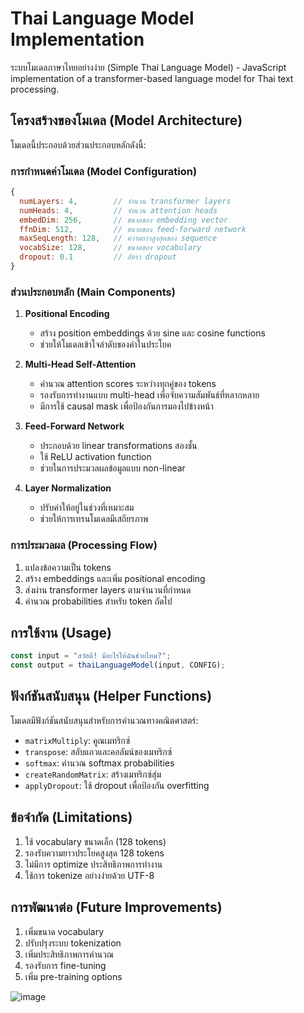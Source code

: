 # Thai Language Model Implementation

ระบบโมเดลภาษาไทยอย่างง่าย (Simple Thai Language Model) - JavaScript implementation of a transformer-based language model for Thai text processing.

## โครงสร้างของโมเดล (Model Architecture)

โมเดลนี้ประกอบด้วยส่วนประกอบหลักดังนี้:

### การกำหนดค่าโมเดล (Model Configuration)
```javascript
{
  numLayers: 4,        // จำนวน transformer layers
  numHeads: 4,         // จำนวน attention heads
  embedDim: 256,       // ขนาดของ embedding vector
  ffnDim: 512,         // ขนาดของ feed-forward network
  maxSeqLength: 128,   // ความยาวสูงสุดของ sequence
  vocabSize: 128,      // ขนาดของ vocabulary
  dropout: 0.1         // อัตรา dropout
}
```

### ส่วนประกอบหลัก (Main Components)

1. **Positional Encoding**
   - สร้าง position embeddings ด้วย sine และ cosine functions
   - ช่วยให้โมเดลเข้าใจลำดับของคำในประโยค

2. **Multi-Head Self-Attention**
   - คำนวณ attention scores ระหว่างทุกคู่ของ tokens
   - รองรับการทำงานแบบ multi-head เพื่อจับความสัมพันธ์ที่หลากหลาย
   - มีการใช้ causal mask เพื่อป้องกันการมองไปข้างหน้า

3. **Feed-Forward Network**
   - ประกอบด้วย linear transformations สองชั้น
   - ใช้ ReLU activation function
   - ช่วยในการประมวลผลข้อมูลแบบ non-linear

4. **Layer Normalization**
   - ปรับค่าให้อยู่ในช่วงที่เหมาะสม
   - ช่วยให้การเทรนโมเดลมีเสถียรภาพ

### การประมวลผล (Processing Flow)

1. แปลงข้อความเป็น tokens
2. สร้าง embeddings และเพิ่ม positional encoding
3. ส่งผ่าน transformer layers ตามจำนวนที่กำหนด
4. คำนวณ probabilities สำหรับ token ถัดไป

## การใช้งาน (Usage)

```javascript
const input = "สวัสดี! มีอะไรให้ฉันช่วยไหม?";
const output = thaiLanguageModel(input, CONFIG);
```

## ฟังก์ชันสนับสนุน (Helper Functions)

โมเดลมีฟังก์ชันสนับสนุนสำหรับการคำนวณทางคณิตศาสตร์:
- `matrixMultiply`: คูณเมทริกซ์
- `transpose`: สลับแถวและคอลัมน์ของเมทริกซ์
- `softmax`: คำนวณ softmax probabilities
- `createRandomMatrix`: สร้างเมทริกซ์สุ่ม
- `applyDropout`: ใช้ dropout เพื่อป้องกัน overfitting

## ข้อจำกัด (Limitations)

1. ใช้ vocabulary ขนาดเล็ก (128 tokens)
2. รองรับความยาวประโยคสูงสุด 128 tokens
3. ไม่มีการ optimize ประสิทธิภาพการทำงาน
4. ใช้การ tokenize อย่างง่ายด้วย UTF-8

## การพัฒนาต่อ (Future Improvements)

1. เพิ่มขนาด vocabulary
2. ปรับปรุงระบบ tokenization
3. เพิ่มประสิทธิภาพการคำนวณ
4. รองรับการ fine-tuning
5. เพิ่ม pre-training options


![image](https://github.com/user-attachments/assets/32211146-6097-42c9-88f9-c7bcdde981f9)
